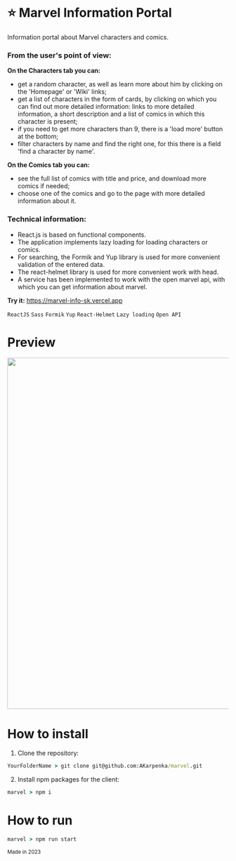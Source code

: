 # ⭐ Marvel Information Portal
Information portal about Marvel characters and comics. 
### From the user's point of view:
**On the Characters tab you can:**
- get a random character, as well as learn more about him by clicking on the 'Homepage' or 'Wiki' links;
- get a list of characters in the form of cards, by clicking on which you can find out more detailed information: links to more detailed information, a short description and a list of comics in which this character is present;
- if you need to get more characters than 9, there is a 'load more' button at the bottom;
- filter characters by name and find the right one, for this there is a field 'find a character by name'.

**On the Comics tab you can:**
- see the full list of comics with title and price, and download more comics if needed;
- choose one of the comics and go to the page with more detailed information about it.

### Technical information:
- React.js is based on functional components.
- The application implements lazy loading for loading characters or comics.
- For searching, the Formik and Yup library is used for more convenient validation of the entered data. 
- The react-helmet library is used for more convenient work with head.
- A service has been implemented to work with the open marvel api, with which you can get information about marvel.

**Try it:** https://marvel-info-sk.vercel.app

`ReactJS`  `Sass`  `Formik`  `Yup`  `React-Helmet`  `Lazy loading`  `Open API`  

# Preview 
<p align="center">
  <img src="public/marvel.gif" width="800"/>
</p>

# How to install 
1. Clone the repository:
```cmd
YourFolderName > git clone git@github.com:AKarpenka/marvel.git
```

2. Install npm packages for the client:
```cmd
marvel > npm i
```

# How to run 
```cmd
marvel > npm run start
```

<sub>Made in 2023</sub>
